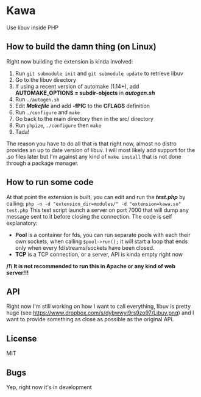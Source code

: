 # Kawa

Use libuv inside PHP

## How to build the damn thing (on Linux)

Right now building the extension is kinda involved:
  1. Run ```git submodule init``` and ```git submodule update``` to retrieve libuv
  2. Go to the libuv directory
  3. If using a recent version of automake (1.14+), add **AUTOMAKE_OPTIONS = subdir-objects** in ***autogen.sh***
  4. Run ```./autogen.sh```
  5. Edit ***Makefile*** and add **-fPIC** to the **CFLAGS** definition
  6. Run ```./configure``` and ```make```
  7. Go back to the main directory then in the src/ directory
  8. Run ```phpize```, ```./configure``` then ```make```
  9. Tada!

The reason you have to do all that is that right now, almost no distro provides an up to date version of libuv. I will most likely add support for the .so files later but I'm against any kind of ```make install``` that is not done through a package manager.

## How to run some code

At that point the extension is built, you can edit and run the ***test.php*** by calling:
```php -n -d "extension_dir=modules/" -d "extension=kawa.so" test.php```
This test script launch a server on port 7000 that will dump any message sent to it before closing the connection.
The code is self explanatory:
* __Pool__ is a container for fds, you can run separate pools with each their own sockets, when calling ```$pool->run();``` it will start a loop that ends only when every fd/streams/sockets have been closed.
* __TCP__ is a TCP connection, or a server, API is kinda empty right now

__/!\ It is not recommended to run this in Apache or any kind of web server!!!__

## API

Right now I'm still working on how I want to call everything, libuv is pretty huge (see https://www.dropbox.com/s/dybwwyi9rs9zo97/Libuv.png) and I want to provide something as close as possible as the original API.

## License

MIT

## Bugs

Yep, right now it's in development
